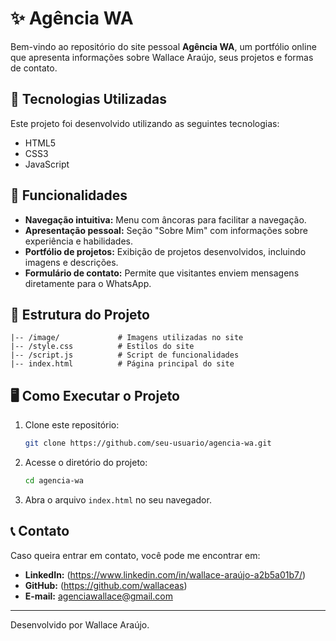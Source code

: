 # ✨ Agência WA

Bem-vindo ao repositório do site pessoal **Agência WA**, um portfólio online que apresenta informações sobre Wallace Araújo, seus projetos e formas de contato.

## 🚀 Tecnologias Utilizadas

Este projeto foi desenvolvido utilizando as seguintes tecnologias:

- HTML5
- CSS3
- JavaScript

## 📌 Funcionalidades

- **Navegação intuitiva:** Menu com âncoras para facilitar a navegação.
- **Apresentação pessoal:** Seção "Sobre Mim" com informações sobre experiência e habilidades.
- **Portfólio de projetos:** Exibição de projetos desenvolvidos, incluindo imagens e descrições.
- **Formulário de contato:** Permite que visitantes enviem mensagens diretamente para o WhatsApp.

## 📂 Estrutura do Projeto

```
|-- /image/             # Imagens utilizadas no site
|-- /style.css          # Estilos do site
|-- /script.js          # Script de funcionalidades
|-- index.html          # Página principal do site
```

## 🖥️ Como Executar o Projeto

1. Clone este repositório:
   ```sh
   git clone https://github.com/seu-usuario/agencia-wa.git
   ```
2. Acesse o diretório do projeto:
   ```sh
   cd agencia-wa
   ```
3. Abra o arquivo `index.html` no seu navegador.

## 📞 Contato

Caso queira entrar em contato, você pode me encontrar em:
- **LinkedIn:** (https://www.linkedin.com/in/wallace-araújo-a2b5a01b7/)
- **GitHub:** (https://github.com/wallaceas)
- **E-mail:** agenciawallace@gmail.com

---

Desenvolvido por Wallace Araújo.

